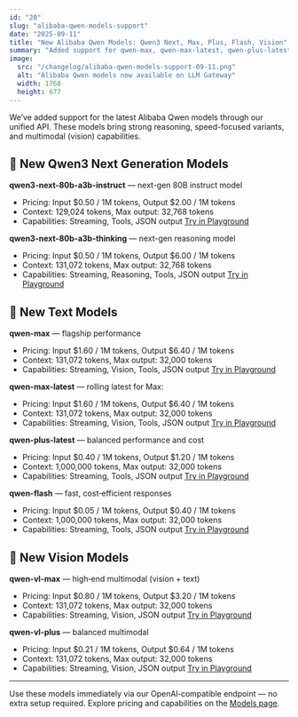 ```yaml
---
id: "20"
slug: "alibaba-qwen-models-support"
date: "2025-09-11"
title: "New Alibaba Qwen Models: Qwen3 Next, Max, Plus, Flash, Vision"
summary: "Added support for qwen-max, qwen-max-latest, qwen-plus-latest, qwen-flash, qwen-vl-max, qwen-vl-plus and the new Qwen3 Next 80B A3B Instruct and Thinking models."
image:
  src: "/changelog/alibaba-qwen-models-support-09-11.png"
  alt: "Alibaba Qwen models now available on LLM Gateway"
  width: 1768
  height: 677
---
```


We’ve added support for the latest Alibaba Qwen models through our unified API. These models bring strong reasoning, speed-focused variants, and multimodal (vision) capabilities.

## 🧠 New Qwen3 Next Generation Models

**qwen3-next-80b-a3b-instruct** — next-gen 80B instruct model

- Pricing: Input $0.50 / 1M tokens, Output $2.00 / 1M tokens
- Context: 129,024 tokens, Max output: 32,768 tokens
- Capabilities: Streaming, Tools, JSON output
  [Try in Playground](/playground?model=qwen3-next-80b-a3b-instruct)

**qwen3-next-80b-a3b-thinking** — next-gen reasoning model

- Pricing: Input $0.50 / 1M tokens, Output $6.00 / 1M tokens
- Context: 131,072 tokens, Max output: 32,768 tokens
- Capabilities: Streaming, Reasoning, Tools, JSON output
  [Try in Playground](/playground?model=qwen3-next-80b-a3b-thinking)

## 🚀 New Text Models

**qwen-max** — flagship performance

- Pricing: Input $1.60 / 1M tokens, Output $6.40 / 1M tokens
- Context: 131,072 tokens, Max output: 32,000 tokens
- Capabilities: Streaming, Vision, Tools, JSON output
  [Try in Playground](/playground?model=qwen-max)

**qwen-max-latest** — rolling latest for Max:

- Pricing: Input $1.60 / 1M tokens, Output $6.40 / 1M tokens
- Context: 131,072 tokens, Max output: 32,000 tokens
- Capabilities: Streaming, Vision, Tools, JSON output
  [Try in Playground](/playground?model=qwen-max-latest)

**qwen-plus-latest** — balanced performance and cost

- Pricing: Input $0.40 / 1M tokens, Output $1.20 / 1M tokens
- Context: 1,000,000 tokens, Max output: 32,000 tokens
- Capabilities: Streaming, Tools, JSON output
  [Try in Playground](/playground?model=qwen-plus-latest)

**qwen-flash** — fast, cost‑efficient responses

- Pricing: Input $0.05 / 1M tokens, Output $0.40 / 1M tokens
- Context: 1,000,000 tokens, Max output: 32,000 tokens
- Capabilities: Streaming, Tools, JSON output
  [Try in Playground](/playground?model=qwen-flash)

## 👀 New Vision Models

**qwen-vl-max** — high‑end multimodal (vision + text)

- Pricing: Input $0.80 / 1M tokens, Output $3.20 / 1M tokens
- Context: 131,072 tokens, Max output: 32,000 tokens
- Capabilities: Streaming, Vision, JSON output
  [Try in Playground](/playground?model=qwen-vl-max)

**qwen-vl-plus** — balanced multimodal

- Pricing: Input $0.21 / 1M tokens, Output $0.64 / 1M tokens
- Context: 131,072 tokens, Max output: 32,000 tokens
- Capabilities: Streaming, Vision, JSON output
  [Try in Playground](/playground?model=qwen-vl-plus)

---

Use these models immediately via our OpenAI‑compatible endpoint — no extra setup required. Explore pricing and capabilities on the [Models page](/models).
